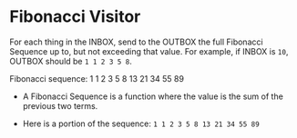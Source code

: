 # Fibonacci Visitor

For each thing in the INBOX, send to the OUTBOX the full Fibonacci Sequence up to, but not exceeding that value. For example, if INBOX is `10`, OUTBOX should be `1 1 2 3 5 8`.

Fibonacci sequence: 1 1 2 3 5 8 13 21 34 55 89 

- A Fibonacci Sequence is a function where the value is the sum of the previous two terms. 

- Here is a portion of the sequence: `1 1 2 3 5 8 13 21 34 55 89` 
